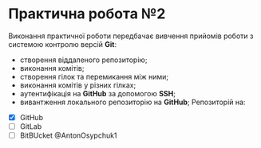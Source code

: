 # Практична робота №2
Виконання практичної роботи передбачає вивчення прийомів роботи з системою контролю версій **Git**:
- створення віддаленого репозиторію;
- виконання комітів;
- створення гілок та перемикання між ними;
- виконання комітів у різних гілках;
- аутентифікація на **GitHub** за допомогою **SSH**;
- вивантження локального репозиторію на **GitHub**;
Репозиторій на:
- [x] GitHub
- [ ] GitLab
- [ ] BitBUcket
@AntonOsypchuk1
